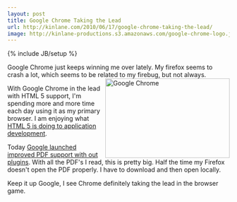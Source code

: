 ```yaml
---
layout: post
title: Google Chrome Taking the Lead
url: http://kinlane.com/2010/06/17/google-chrome-taking-the-lead/
image: http://kinlane-productions.s3.amazonaws.com/google-chrome-logo.jpg
---
```

{% include JB/setup %}
<p>
     Google Chrome just keeps winning me over lately. My firefox seems to crash a lot, which seems to be related to my firebug, but not always. <img class="alignnone c1" title="Google Chrome" src="http://kinlane-productions.s3.amazonaws.com/google-chrome-logo.jpg"  width="282" height="180" align="right" />
</p>

<p>
     With Google Chrome in the lead with HTML 5 support, I'm spending more and more time each day using it as my primary browser. I am enjoying what <a href="http://www.kinlane.com/category/html-5/">HTML 5 is doing to application development</a>.
</p>

<p>
     Today <a href="http://blog.chromium.org/2010/06/bringing-improved-pdf-support-to-google.html">Google launched improved PDF support with out plugins</a>. With all the PDF's I read, this is pretty big. Half the time my Firefox doesn't open the PDF properly. I have to download and then open locally.
</p>

<p>
     Keep it up Google, I see Chrome definitely taking the lead in the browser game.
</p>